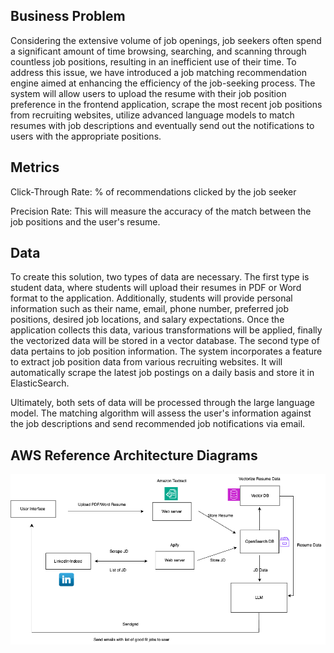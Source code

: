 ## Business Problem
Considering the extensive volume of job openings, job seekers often spend a significant amount of time browsing, searching, and scanning through countless job positions, resulting in an inefficient use of their time. To address this issue, we have introduced a job matching recommendation engine aimed at enhancing the efficiency of the job-seeking process. The system will allow users to upload the resume with their job position preference in the frontend application, scrape the most recent job positions from recruiting websites, utilize advanced language models to match resumes with job descriptions and eventually send out the notifications to users with the appropriate positions.

## Metrics 

Click-Through Rate: % of recommendations clicked by the job seeker

Precision Rate: This will measure the accuracy of the match between the job positions and the user's resume.

## Data

To create this solution, two types of data are necessary. The first type is student data, where students will upload their resumes in PDF or Word format to the application. Additionally, students will provide personal information such as their name, email, phone number, preferred job positions, desired job locations, and salary expectations. Once the application collects this data, various transformations will be applied, finally the vectorized data will be stored in a vector database.
The second type of data pertains to job position information. The system incorporates a feature to extract job position data from various recruiting websites. It will automatically scrape the latest job postings on a daily basis and store it in ElasticSearch.

Ultimately, both sets of data will be processed through the large language model. The matching algorithm will assess the user's information against the job descriptions and send recommended job notifications via email.


## AWS Reference Architecture Diagrams
![Screenshot](smartjob.png)
